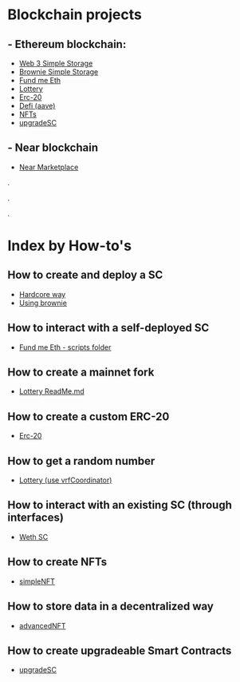 # Blockchain projects

## - Ethereum blockchain:
- [Web 3 Simple Storage](./Ethereum/Web3SimpleStorage/readme.md)
- [Brownie Simple Storage](./Ethereum/BrownieSimpleStorage/README.md)
- [Fund me Eth](./Ethereum/FundMeEth/README.md)
- [Lottery](./Ethereum/LotterySmartContract/README.md)
- [Erc-20](./Ethereum/erc20/ReadMe.md)
- [Defi (aave)](./Ethereum/aave-defi/README.md)
- [NFTs](./Ethereum/nfts/README.md)
- [upgradeSC](./Ethereum/upgradeSC/README.md)

## - Near blockchain
- [Near Marketplace](./Near/NearMarketPlaceDapp/README.md)


.

.

.


# Index by How-to's

## How to create and deploy a SC
- [Hardcore way](./Ethereum/Web3SimpleStorage/readme.md)
- [Using brownie](./Ethereum/BrownieSimpleStorage/README.md)
## How to interact with a self-deployed SC
- [Fund me Eth - scripts folder](./Ethereum/FundMeEth/README.md)
## How to create a mainnet fork
- [Lottery ReadMe.md](./Ethereum/LotterySmartContract/README.md)
## How to create a custom ERC-20
- [Erc-20](./Ethereum/erc20/ReadMe.md)
## How to get a random number
- [Lottery (use vrfCoordinator)](./Ethereum/LotterySmartContract/README.md)
## How to interact with an existing SC (through interfaces)
- [Weth SC](./Ethereum/aave-defi/README.md)
## How to create NFTs
- [simpleNFT](./Ethereum/nfts/README.md)
## How to store data in a decentralized way
- [advancedNFT](./Ethereum/nfts/README.md)
## How to create upgradeable Smart Contracts
- [upgradeSC](./Ethereum/upgradeSC/README.md)

  
